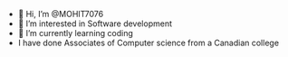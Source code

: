 - 👋 Hi, I’m @MOHIT7076
- 👀 I’m interested in Software development
- 🌱 I’m currently learning coding
- I have done Associates of Computer science from a Canadian college


<!---
MOHIT7076/MOHIT7076 is a ✨ special ✨ repository because its `README.md` (this file) appears on your GitHub profile.
You can click the Preview link to take a look at your changes.
--->
